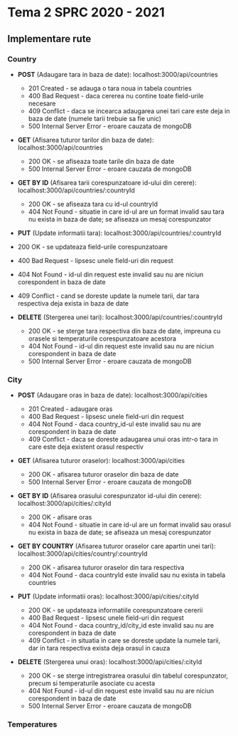 # Tema 2 SPRC 2020 - 2021

## Implementare rute

### Country

* **POST** (Adaugare tara in baza de date): localhost:3000/api/countries
  * 201 Created - se adauga o tara noua in tabela countries
  * 400 Bad Request - daca cererea nu contine toate field-urile necesare
  * 409 Conflict - daca se incearca adaugarea unei tari care este deja in baza de date (numele tarii trebuie sa fie unic)
  * 500 Internal Server Error - eroare cauzata de mongoDB

* **GET** (Afisarea tuturor tarilor din baza de date): localhost:3000/api/countries
  * 200 OK - se afiseaza toate tarile din baza de date
  * 500 Internal Server Error - eroare cauzata de mongoDB

* **GET BY ID** (Afisarea tarii corespunzatoare id-ului din cerere): localhost:3000/api/countries/:countryId
  * 200 OK - se afiseaza tara cu id-ul countryId
  * 404 Not Found - situatie in care id-ul are un format invalid sau tara nu exista in baza de date; se afiseaza un mesaj corespunzator

*  **PUT** (Update informatii tara): localhost:3000/api/countries/:countryId
  * 200 OK - se updateaza field-urile corespunzatoare
  * 400 Bad Request - lipsesc unele field-uri din request
  * 404 Not Found - id-ul din request este invalid sau nu are niciun corespondent in baza de date
  * 409 Conflict - cand se doreste update la numele tarii, dar tara respectiva deja exista in baza de date

* **DELETE** (Stergerea unei tari): localhost:3000/api/countries/:countryId
  * 200 OK - se sterge tara respectiva din baza de date, impreuna cu orasele si temperaturile corespunzatoare acestora
  * 404 Not Found - id-ul din request este invalid sau nu are niciun corespondent in baza de date
  * 500 Internal Server Error - eroare cauzata de mongoDB

### City

* **POST** (Adaugare oras in baza de date): localhost:3000/api/cities
  * 201 Created - adaugare oras
  * 400 Bad Request - lipsesc unele field-uri din request
  * 404 Not Found - daca country_id-ul este invalid sau nu are corespondent in baza de date
  * 409 Conflict - daca se doreste adaugarea unui oras intr-o tara in care este deja existent orasul respectiv

* **GET** (Afisarea tuturor oraselor): localhost:3000/api/cities
  * 200 OK - afisarea tuturor oraselor din baza de date
  * 500 Internal Server Error - eroare cauzata de mongoDB

* **GET BY ID** (Afisarea orasului corespunzator id-ului din cerere): localhost:3000/api/cities/:cityId
  * 200 OK - afisare oras 
  * 404 Not Found - situatie in care id-ul are un format invalid sau orasul nu exista in baza de date; se afiseaza un mesaj corespunzator

* **GET BY COUNTRY** (Afisarea tuturor oraselor care apartin unei tari): localhost:3000/api/cities/country/:countryId
  * 200 OK - afisarea tuturor oraselor din tara respectiva
  * 404 Not Found - daca countryId este invalid sau nu exista in tabela countries

* **PUT** (Update informatii oras): localhost:3000/api/cities/:cityId
  * 200 OK - se updateaza informatiile corespunzatoare cererii
  * 400 Bad Request - lipsesc unele field-uri din request
  * 404 Not Found - daca country_id/city_id este invalid sau nu are corespondent in baza de date
  * 409 Conflict - in situatia in care se doreste update la numele tarii, dar in tara respectiva exista deja orasul in cauza

* **DELETE** (Stergerea unui oras): localhost:3000/api/cities/:cityId
  * 200 OK - se sterge intregistrarea orasului din tabelul corespunzator, precum si temperaturile asociate cu acesta
  * 404 Not Found - id-ul din request este invalid sau nu are niciun corespondent in baza de date
  * 500 Internal Server Error - eroare cauzata de mongoDB

### Temperatures
